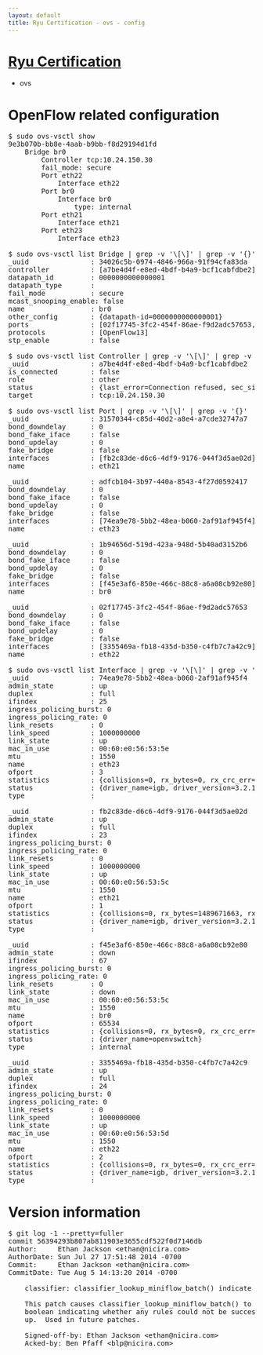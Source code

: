 ```yaml
---
layout: default
title: Ryu Certification - ovs - config
---
```

# [Ryu Certification](http://osrg.github.io/ryu/certification.html)
* ovs 

# OpenFlow related configuration
<pre>
$ sudo ovs-vsctl show
9e3b070b-bb8e-4aab-b9bb-f8d29194d1fd
    Bridge br0
        Controller tcp:10.24.150.30
        fail_mode: secure
        Port eth22
            Interface eth22
        Port br0
            Interface br0
                type: internal
        Port eth21
            Interface eth21
        Port eth23
            Interface eth23

$ sudo ovs-vsctl list Bridge | grep -v '\[\]' | grep -v '{}'
_uuid               : 34026c5b-0974-4846-966a-91f94cfa83da
controller          : [a7be4d4f-e8ed-4bdf-b4a9-bcf1cabfdbe2]
datapath_id         : 0000000000000001
datapath_type       : 
fail_mode           : secure
mcast_snooping_enable: false
name                : br0
other_config        : {datapath-id=0000000000000001}
ports               : [02f17745-3fc2-454f-86ae-f9d2adc57653, 1b94656d-519d-423a-948d-5b40ad3152b6, 31570344-c85d-40d2-a8e4-a7cde32747a7, adfcb104-3b97-440a-8543-4f27d0592417]
protocols           : [OpenFlow13]
stp_enable          : false

$ sudo ovs-vsctl list Controller | grep -v '\[\]' | grep -v '{}'
_uuid               : a7be4d4f-e8ed-4bdf-b4a9-bcf1cabfdbe2
is_connected        : false
role                : other
status              : {last_error=Connection refused, sec_since_connect=762, sec_since_disconnect=4, state=BACKOFF}
target              : tcp:10.24.150.30

$ sudo ovs-vsctl list Port | grep -v '\[\]' | grep -v '{}'
_uuid               : 31570344-c85d-40d2-a8e4-a7cde32747a7
bond_downdelay      : 0
bond_fake_iface     : false
bond_updelay        : 0
fake_bridge         : false
interfaces          : [fb2c83de-d6c6-4df9-9176-044f3d5ae02d]
name                : eth21

_uuid               : adfcb104-3b97-440a-8543-4f27d0592417
bond_downdelay      : 0
bond_fake_iface     : false
bond_updelay        : 0
fake_bridge         : false
interfaces          : [74ea9e78-5bb2-48ea-b060-2af91af945f4]
name                : eth23

_uuid               : 1b94656d-519d-423a-948d-5b40ad3152b6
bond_downdelay      : 0
bond_fake_iface     : false
bond_updelay        : 0
fake_bridge         : false
interfaces          : [f45e3af6-850e-466c-88c8-a6a08cb92e80]
name                : br0

_uuid               : 02f17745-3fc2-454f-86ae-f9d2adc57653
bond_downdelay      : 0
bond_fake_iface     : false
bond_updelay        : 0
fake_bridge         : false
interfaces          : [3355469a-fb18-435d-b350-c4fb7c7a42c9]
name                : eth22

$ sudo ovs-vsctl list Interface | grep -v '\[\]' | grep -v '{}'
_uuid               : 74ea9e78-5bb2-48ea-b060-2af91af945f4
admin_state         : up
duplex              : full
ifindex             : 25
ingress_policing_burst: 0
ingress_policing_rate: 0
link_resets         : 0
link_speed          : 1000000000
link_state          : up
mac_in_use          : 00:60:e0:56:53:5e
mtu                 : 1550
name                : eth23
ofport              : 3
statistics          : {collisions=0, rx_bytes=0, rx_crc_err=0, rx_dropped=0, rx_errors=0, rx_frame_err=0, rx_over_err=0, rx_packets=0, tx_bytes=2200840500, tx_dropped=0, tx_errors=0, tx_packets=1467227}
status              : {driver_name=igb, driver_version=3.2.10-k, firmware_version=2.10-9}
type                : 

_uuid               : fb2c83de-d6c6-4df9-9176-044f3d5ae02d
admin_state         : up
duplex              : full
ifindex             : 23
ingress_policing_burst: 0
ingress_policing_rate: 0
link_resets         : 0
link_speed          : 1000000000
link_state          : up
mac_in_use          : 00:60:e0:56:53:5c
mtu                 : 1550
name                : eth21
ofport              : 1
statistics          : {collisions=0, rx_bytes=1489671663, rx_crc_err=0, rx_dropped=0, rx_errors=0, rx_frame_err=0, rx_over_err=0, rx_packets=84054461, tx_bytes=0, tx_dropped=0, tx_errors=0, tx_packets=0}
status              : {driver_name=igb, driver_version=3.2.10-k, firmware_version=2.10-9}
type                : 

_uuid               : f45e3af6-850e-466c-88c8-a6a08cb92e80
admin_state         : down
ifindex             : 67
ingress_policing_burst: 0
ingress_policing_rate: 0
link_resets         : 0
link_state          : down
mac_in_use          : 00:60:e0:56:53:5c
mtu                 : 1550
name                : br0
ofport              : 65534
statistics          : {collisions=0, rx_bytes=0, rx_crc_err=0, rx_dropped=0, rx_errors=0, rx_frame_err=0, rx_over_err=0, rx_packets=0, tx_bytes=0, tx_dropped=0, tx_errors=0, tx_packets=0}
status              : {driver_name=openvswitch}
type                : internal

_uuid               : 3355469a-fb18-435d-b350-c4fb7c7a42c9
admin_state         : up
duplex              : full
ifindex             : 24
ingress_policing_burst: 0
ingress_policing_rate: 0
link_resets         : 0
link_speed          : 1000000000
link_state          : up
mac_in_use          : 00:60:e0:56:53:5d
mtu                 : 1550
name                : eth22
ofport              : 2
statistics          : {collisions=0, rx_bytes=0, rx_crc_err=0, rx_dropped=0, rx_errors=0, rx_frame_err=0, rx_over_err=0, rx_packets=0, tx_bytes=1024897228, tx_dropped=0, tx_errors=0, tx_packets=49370516}
status              : {driver_name=igb, driver_version=3.2.10-k, firmware_version=2.10-9}
type                : 
</pre>

# Version information
<pre>
$ git log -1 --pretty=fuller
commit 56394293b807ab811903e3655cdf522f0d7146db
Author:     Ethan Jackson &lt;ethan@nicira.com&gt;
AuthorDate: Sun Jul 27 17:51:48 2014 -0700
Commit:     Ethan Jackson &lt;ethan@nicira.com&gt;
CommitDate: Tue Aug 5 14:13:20 2014 -0700

    classifier: classifier_lookup_miniflow_batch&#40;&#41; indicate failures.
    
    This patch causes classifier_lookup_miniflow_batch&#40;&#41; to return a
    boolean indicating whether any rules could not be successfully looked
    up.  Used in future patches.
    
    Signed-off-by: Ethan Jackson &lt;ethan@nicira.com&gt;
    Acked-by: Ben Pfaff &lt;blp@nicira.com&gt;
</pre>
